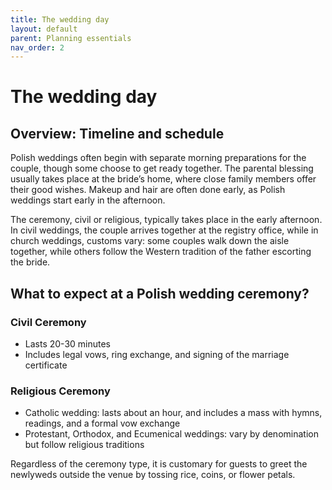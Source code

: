 ```yaml
---
title: The wedding day
layout: default
parent: Planning essentials
nav_order: 2
---
```

# The wedding day

## Overview: Timeline and schedule

Polish weddings often begin with separate morning preparations for the couple, though some choose to get ready together. The parental blessing usually takes place at the bride’s home, where close family members offer their good wishes. Makeup and hair are often done early, as Polish weddings start early in the afternoon.

The ceremony, civil or religious, typically takes place in the early afternoon. In civil weddings, the couple arrives together at the registry office, while in church weddings, customs vary: some couples walk down the aisle together, while others follow the Western tradition of the father escorting the bride.

## What to expect at a Polish wedding ceremony?

### Civil Ceremony

- Lasts 20-30 minutes  
- Includes legal vows, ring exchange, and signing of the marriage certificate

### Religious Ceremony

- Catholic wedding: lasts about an hour, and includes a mass with hymns, readings, and a formal vow exchange  
- Protestant, Orthodox, and Ecumenical weddings: vary by denomination but follow religious traditions

Regardless of the ceremony type, it is customary for guests to greet the newlyweds outside the venue by tossing rice, coins, or flower petals.